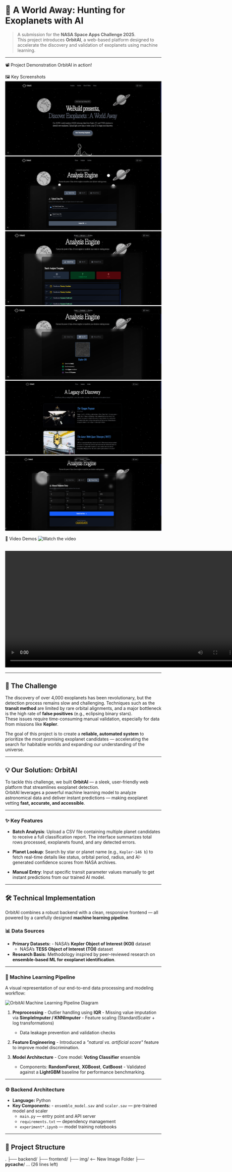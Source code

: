 # 🌌 A World Away: Hunting for Exoplanets with AI

> A submission for the **NASA Space Apps Challenge 2025**.  
> This project introduces **OrbitAI**, a web-based platform designed to accelerate the discovery and validation of exoplanets using machine learning.

---

📽️ Project Demonstration
OrbitAI in action!

🖼️ Key Screenshots
![Home Page Screenshot](media/images/home.png)
![Analysis Tab Screenshot](media/images/analysis.png)
![CSV Result Report](media/images/csv-result.png)
![Star ID Lookup](media/images/star-id.png)
![NASA Archive Details](media/images/archive.png)
![Manual Entry Mode](media/images/manual.png)

🎥 Video Demos
![Watch the video](https://youtu.be/yCSASigQ0u0)

<br>
<video src="media/videos/analysis.mp4" controls width="750">
    Analysis Feature Demo
</video>

---

## 📜 The Challenge

The discovery of over 4,000 exoplanets has been revolutionary, but the detection process remains slow and challenging. Techniques such as the **transit method** are limited by rare orbital alignments, and a major bottleneck is the high rate of **false positives** (e.g., eclipsing binary stars).  
These issues require time-consuming manual validation, especially for data from missions like **Kepler**.

The goal of this project is to create a **reliable, automated system** to prioritize the most promising exoplanet candidates — accelerating the search for habitable worlds and expanding our understanding of the universe.

---

## 💡 Our Solution: OrbitAI

To tackle this challenge, we built **OrbitAI** — a sleek, user-friendly web platform that streamlines exoplanet detection.  
OrbitAI leverages a powerful machine learning model to analyze astronomical data and deliver instant predictions — making exoplanet vetting **fast, accurate, and accessible**.



---

### ✨ Key Features

- **Batch Analysis**: Upload a CSV file containing multiple planet candidates to receive a full classification report. The interface summarizes total rows processed, exoplanets found, and any detected errors.

- **Planet Lookup**: Search by star or planet name (e.g., `Kepler-146 b`) to fetch real-time details like status, orbital period, radius, and AI-generated confidence scores from NASA archives.

- **Manual Entry**: Input specific transit parameter values manually to get instant predictions from our trained AI model.

---

## 🛠️ Technical Implementation

OrbitAI combines a robust backend with a clean, responsive frontend — all powered by a carefully designed **machine learning pipeline**.

### 📊 Data Sources

- **Primary Datasets:** - NASA’s **Kepler Object of Interest (KOI)** dataset  
  - NASA’s **TESS Object of Interest (TOI)** dataset  
- **Research Basis:** Methodology inspired by peer-reviewed research on **ensemble-based ML for exoplanet identification**.

---

### 🤖 Machine Learning Pipeline

A visual representation of our end-to-end data processing and modeling workflow:

![OrbitAI Machine Learning Pipeline Diagram](img/ml_pipeline.png)

1. **Preprocessing** - Outlier handling using **IQR** - Missing value imputation via **SimpleImputer / KNNImputer** - Feature scaling (StandardScaler + log transformations)  
   - Data leakage prevention and validation checks  

2. **Feature Engineering** - Introduced a *"natural vs. artificial score"* feature to improve model discrimination.

3. **Model Architecture** - Core model: **Voting Classifier** ensemble  
   - Components: **RandomForest**, **XGBoost**, **CatBoost** - Validated against a **LightGBM** baseline for performance benchmarking.  

---

### ⚙️ Backend Architecture

- **Language:** Python  
- **Key Components:** - `ensemble_model.sav` and `scaler.sav` — pre-trained model and scaler  
  - `main.py` — entry point and API server  
  - `requirements.txt` — dependency management  
  - `experiment*.ipynb` — model training notebooks  

---

## 🌳 Project Structure


.
├── backend/
├── frontend/
├── img/                       <-- New Image Folder
├── __pycache__/
... (26 lines left)
